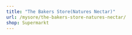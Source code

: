 ```yaml
---
title: "The Bakers Store(Natures Nectar)"
url: /mysore/the-bakers-store-natures-nectar/
shop: Supermarkt
---
```

